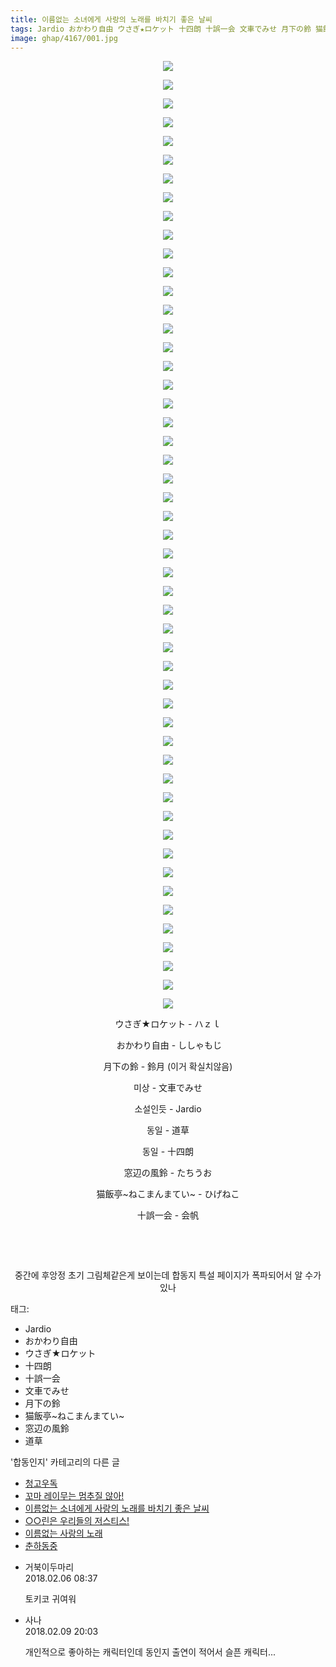```yaml
---
title: 이름없는 소녀에게 사랑의 노래를 바치기 좋은 날씨
tags: Jardio おかわり自由 ウさぎ★ロケット 十四朗 十誤一会 文車でみせ 月下の鈴 猫飯亭~ねこまんまてい~ 窓辺の風鈴 道草 합동인지
image: ghap/4167/001.jpg
---
```

<div class="article">
<p style="text-align: center; clear: none; float: none;"><img src="{{ site.nasurl }}/ghap/4167/001.jpg"/></p>
<p style="text-align: center; clear: none; float: none;"><img src="{{ site.nasurl }}/ghap/4167/002.jpg"/></p>
<p style="text-align: center; clear: none; float: none;"><img src="{{ site.nasurl }}/ghap/4167/003.jpg"/></p>
<p style="text-align: center; clear: none; float: none;"><img src="{{ site.nasurl }}/ghap/4167/004.jpg"/></p>
<p style="text-align: center; clear: none; float: none;"><img src="{{ site.nasurl }}/ghap/4167/005.jpg"/></p>
<p style="text-align: center; clear: none; float: none;"><img src="{{ site.nasurl }}/ghap/4167/006.jpg"/></p>
<p style="text-align: center; clear: none; float: none;"><img src="{{ site.nasurl }}/ghap/4167/007.jpg"/></p>
<p style="text-align: center; clear: none; float: none;"><img src="{{ site.nasurl }}/ghap/4167/008.jpg"/></p>
<p style="text-align: center; clear: none; float: none;"><img src="{{ site.nasurl }}/ghap/4167/009.jpg"/></p>
<p style="text-align: center; clear: none; float: none;"><img src="{{ site.nasurl }}/ghap/4167/010.jpg"/></p>
<p style="text-align: center; clear: none; float: none;"><img src="{{ site.nasurl }}/ghap/4167/011.jpg"/></p>
<p style="text-align: center; clear: none; float: none;"><img src="{{ site.nasurl }}/ghap/4167/012.jpg"/></p>
<p style="text-align: center; clear: none; float: none;"><img src="{{ site.nasurl }}/ghap/4167/013.jpg"/></p>
<p style="text-align: center; clear: none; float: none;"><img src="{{ site.nasurl }}/ghap/4167/014.jpg"/></p>
<p style="text-align: center; clear: none; float: none;"><img src="{{ site.nasurl }}/ghap/4167/015.jpg"/></p>
<p style="text-align: center; clear: none; float: none;"><img src="{{ site.nasurl }}/ghap/4167/016.jpg"/></p>
<p style="text-align: center; clear: none; float: none;"><img src="{{ site.nasurl }}/ghap/4167/017.jpg"/></p>
<p style="text-align: center; clear: none; float: none;"><img src="{{ site.nasurl }}/ghap/4167/018.jpg"/></p>
<p style="text-align: center; clear: none; float: none;"><img src="{{ site.nasurl }}/ghap/4167/019.jpg"/></p>
<p style="text-align: center; clear: none; float: none;"><img src="{{ site.nasurl }}/ghap/4167/020.jpg"/></p>
<p style="text-align: center; clear: none; float: none;"><img src="{{ site.nasurl }}/ghap/4167/021.jpg"/></p>
<p style="text-align: center; clear: none; float: none;"><img src="{{ site.nasurl }}/ghap/4167/022.jpg"/></p>
<p style="text-align: center; clear: none; float: none;"><img src="{{ site.nasurl }}/ghap/4167/023.jpg"/></p>
<p style="text-align: center; clear: none; float: none;"><img src="{{ site.nasurl }}/ghap/4167/024.jpg"/></p>
<p style="text-align: center; clear: none; float: none;"><img src="{{ site.nasurl }}/ghap/4167/025.jpg"/></p>
<p style="text-align: center; clear: none; float: none;"><img src="{{ site.nasurl }}/ghap/4167/026.jpg"/></p>
<p style="text-align: center; clear: none; float: none;"><img src="{{ site.nasurl }}/ghap/4167/027.jpg"/></p>
<p style="text-align: center; clear: none; float: none;"><img src="{{ site.nasurl }}/ghap/4167/028.jpg"/></p>
<p style="text-align: center; clear: none; float: none;"><img src="{{ site.nasurl }}/ghap/4167/029.jpg"/></p>
<p style="text-align: center; clear: none; float: none;"><img src="{{ site.nasurl }}/ghap/4167/030.jpg"/></p>
<p style="text-align: center; clear: none; float: none;"><img src="{{ site.nasurl }}/ghap/4167/031.jpg"/></p>
<p style="text-align: center; clear: none; float: none;"><img src="{{ site.nasurl }}/ghap/4167/032.jpg"/></p>
<p style="text-align: center; clear: none; float: none;"><img src="{{ site.nasurl }}/ghap/4167/033.jpg"/></p>
<p style="text-align: center; clear: none; float: none;"><img src="{{ site.nasurl }}/ghap/4167/034.jpg"/></p>
<p style="text-align: center; clear: none; float: none;"><img src="{{ site.nasurl }}/ghap/4167/035.jpg"/></p>
<p style="text-align: center; clear: none; float: none;"><img src="{{ site.nasurl }}/ghap/4167/036.jpg"/></p>
<p style="text-align: center; clear: none; float: none;"><img src="{{ site.nasurl }}/ghap/4167/037.jpg"/></p>
<p style="text-align: center; clear: none; float: none;"><img src="{{ site.nasurl }}/ghap/4167/038.jpg"/></p>
<p style="text-align: center; clear: none; float: none;"><img src="{{ site.nasurl }}/ghap/4167/039.jpg"/></p>
<p style="text-align: center; clear: none; float: none;"><img src="{{ site.nasurl }}/ghap/4167/040.jpg"/></p>
<p style="text-align: center; clear: none; float: none;"><img src="{{ site.nasurl }}/ghap/4167/041.jpg"/></p>
<p style="text-align: center; clear: none; float: none;"><img src="{{ site.nasurl }}/ghap/4167/042.jpg"/></p>
<p style="text-align: center; clear: none; float: none;"><img src="{{ site.nasurl }}/ghap/4167/043.jpg"/></p>
<p style="text-align: center; clear: none; float: none;"><img src="{{ site.nasurl }}/ghap/4167/044.jpg"/></p>
<p style="text-align: center; clear: none; float: none;"><img src="{{ site.nasurl }}/ghap/4167/045.jpg"/></p>
<p style="text-align: center; clear: none; float: none;"><img src="{{ site.nasurl }}/ghap/4167/046.jpg"/></p>
<p style="text-align: center; clear: none; float: none;"><img src="{{ site.nasurl }}/ghap/4167/047.jpg"/></p>
<p style="text-align: center; clear: none; float: none;"><img src="{{ site.nasurl }}/ghap/4167/048.jpg"/></p>
<p style="text-align: center; clear: none; float: none;"><img src="{{ site.nasurl }}/ghap/4167/049.jpg"/></p>
<p style="text-align: center; clear: none; float: none;"><img src="{{ site.nasurl }}/ghap/4167/050.jpg"/></p>
<p style="text-align: center; clear: none; float: none;"><img src="{{ site.nasurl }}/ghap/4167/051.jpg"/></p>
<p style="text-align: center; clear: none; float: none;">ウさぎ★ロケット - ハｚｌ</p>
<p style="text-align: center; clear: none; float: none;"> おかわり自由 - ししゃもじ</p>
<p style="text-align: center; clear: none; float: none;">月下の鈴 - 鈴月 (이거 확실치않음)</p>
<p style="text-align: center; clear: none; float: none;">미상 - 文車でみせ</p>
<p style="text-align: center; clear: none; float: none;">소설인듯 - Jardio</p>
<p style="text-align: center; clear: none; float: none;">동일 - 道草</p>
<p style="text-align: center; clear: none; float: none;">동일 - 十四朗</p>
<p style="text-align: center; clear: none; float: none;">窓辺の風鈴 - たちうお</p>
<p style="text-align: center; clear: none; float: none;">猫飯亭~ねこまんまてい~ - ひげねこ</p>
<p style="text-align: center; clear: none; float: none;">十誤一会 - 会帆</p>
<p style="text-align: center; clear: none; float: none;"><br/></p>
<p style="text-align: center; clear: none; float: none;"><br/></p>
<p style="text-align: center; clear: none; float: none;">중간에 후앙정 초기 그림체같은게 보이는데 합동지 특설 페이지가 폭파되어서 알 수가 있나</p>
</div><div class="tagTrail">
<p>태그: </p>
<ul>
<li>Jardio</li>
<li>おかわり自由</li>
<li>ウさぎ★ロケット</li>
<li>十四朗</li>
<li>十誤一会</li>
<li>文車でみせ</li>
<li>月下の鈴</li>
<li>猫飯亭~ねこまんまてい~</li>
<li>窓辺の風鈴</li>
<li>道草</li>
</ul>
</div><div class="another">
<p>'합동인지' 카테고리의 다른 글</p>
<ul>
<li><a href="/2018-02-08-ghap_4178">청고우독</a></li>
<li><a href="/2018-02-08-ghap_4176">꼬마 레이무는 멈추질 않아!</a></li>
<li><a href="/2018-02-06-ghap_4167">이름없는 소녀에게 사랑의 노래를 바치기 좋은 날씨</a></li>
<li><a href="/2018-02-06-ghap_4165">○○린은 우리들의 저스티스!</a></li>
<li><a href="/2018-02-06-ghap_4164">이름없는 사랑의 노래</a></li>
<li><a href="/2018-02-04-ghap_4162">춘하동중</a></li>
</ul>
</div><div class="cb_module cb_fluid">
<div class="cb_wrt cb_profile">
<div class="comment">
<ul>
<li class="cb_thumb_off" id="comment15193381">
<div class="cb_comment_area">
<div class="cb_info_area">
<div class="cb_section">
<span class="cb_nick_name">거북이두마리</span>
</div>
<div class="cb_section">
<span class="cb_date">2018.02.06 08:37 </span>
</div>
</div>
<div class="cb_dsc_comment">
<p class="cb_dsc">
											토키코 귀여워
										</p>
</div>
</div></li>
<li class="cb_thumb_off" id="comment15196218">
<div class="cb_comment_area">
<div class="cb_info_area">
<div class="cb_section">
<span class="cb_nick_name">사나</span>
</div>
<div class="cb_section">
<span class="cb_date">2018.02.09 20:03 </span>
</div>
</div>
<div class="cb_dsc_comment">
<p class="cb_dsc">
											개인적으로 좋아하는 캐릭터인데 동인지 출연이 적어서 슬픈 캐릭터...
										</p>
</div>
</div></li>
</ul>
</div>
</div><!-- commentList close -->
</div>